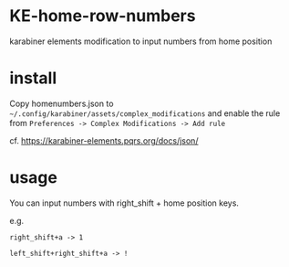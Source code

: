 # KE-home-row-numbers
karabiner elements modification to input numbers from home position

# install
Copy homenumbers.json to ```~/.config/karabiner/assets/complex_modifications```	
and enable the rule from ```Preferences -> Complex Modifications -> Add rule```

cf. https://karabiner-elements.pqrs.org/docs/json/

# usage
You can input numbers with right_shift + home position keys.

e.g.

`right_shift+a -> 1`

`left_shift+right_shift+a -> !`
